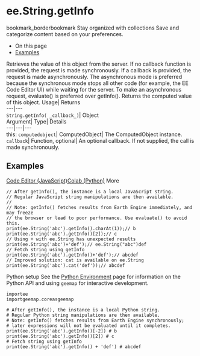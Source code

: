  
#  ee.String.getInfo 
bookmark_borderbookmark Stay organized with collections  Save and categorize content based on your preferences. 
  * On this page
  * [Examples](https://developers.google.com/earth-engine/apidocs/ee-string-getinfo#examples)


Retrieves the value of this object from the server. 
If no callback function is provided, the request is made synchronously. If a callback is provided, the request is made asynchronously.
The asynchronous mode is preferred because the synchronous mode stops all other code (for example, the EE Code Editor UI) while waiting for the server. To make an asynchronous request, evaluate() is preferred over getInfo().
Returns the computed value of this object.
Usage| Returns  
---|---  
`String.getInfo( _callback_)`| Object  
Argument| Type| Details  
---|---|---  
this: `computedobject`| ComputedObject| The ComputedObject instance.  
`callback`| Function, optional| An optional callback. If not supplied, the call is made synchronously.  
## Examples
[Code Editor (JavaScript)](https://developers.google.com/earth-engine/apidocs/ee-string-getinfo#code-editor-javascript-sample)[Colab (Python)](https://developers.google.com/earth-engine/apidocs/ee-string-getinfo#colab-python-sample) More
```
// After getInfo(), the instance is a local JavaScript string.
// Regular JavaScript string manipulations are then available.
//
// Note: getInfo() fetches results from Earth Engine immediately, and may freeze
// the browser or lead to poor performance. Use evaluate() to avoid this.
print(ee.String('abc').getInfo().charAt(1));// b
print(ee.String('abc').getInfo()[2]);// c
// Using + with ee.String has unexpected results
print(ee.String('abc')+'def');// ee.String("abc")def
// Fetch string using getInfo
print(ee.String('abc').getInfo()+'def');// abcdef
// Improved solution: cat is available on ee.String
print(ee.String('abc').cat('def'));// abcdef
```
Python setup
See the [ Python Environment](https://developers.google.com/earth-engine/guides/python_install) page for information on the Python API and using `geemap` for interactive development.
```
importee
importgeemap.coreasgeemap
```
```
# After getInfo(), the instance is a local Python string.
# Regular Python string manipulations are then available.
# Note: getInfo() fetches results from Earth Engine synchronously;
# later expressions will not be evaluated until it completes.
print(ee.String('abc').getInfo()[-2]) # b
print(ee.String('abc').getInfo()[2]) # c
# Fetch string using getInfo
print(ee.String('abc').getInfo() + 'def') # abcdef
```

